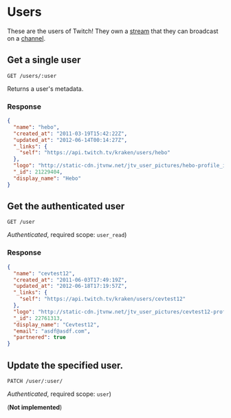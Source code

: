 # Users

These are the users of Twitch! They own a [stream][streams] that they can broadcast on a [channel][channels].

[streams]: /resources/streams.md
[channels]: /resources/channels.md

## Get a single user

`GET /users/:user`

Returns a user's metadata.

### Response

```json
{
  "name": "hebo",
  "created_at": "2011-03-19T15:42:22Z",
  "updated_at": "2012-06-14T00:14:27Z",
  "_links": {
    "self": "https://api.twitch.tv/kraken/users/hebo"
  },
  "logo": "http://static-cdn.jtvnw.net/jtv_user_pictures/hebo-profile_image-6947308654ad603f-300x300.jpeg",
  "_id": 21229404,
  "display_name": "Hebo"
}
```

## Get the authenticated user <a id="user"/>

`GET /user`

_Authenticated_, required scope: `user_read`)

### Response

```json
{
  "name": "cevtest12",
  "created_at": "2011-06-03T17:49:19Z",
  "updated_at": "2012-06-18T17:19:57Z",
  "_links": {
    "self": "https://api.twitch.tv/kraken/users/cevtest12"
  },
  "logo": "http://static-cdn.jtvnw.net/jtv_user_pictures/cevtest12-profile_image-62e8318af864d6d7-300x300.jpeg",
  "_id": 22761313,
  "display_name": "Cevtest12",
  "email": "asdf@asdf.com",
  "partnered": true
}
```

## Update the specified user.

`PATCH /user/:user/`

_Authenticated_, required scope: `user`)

(**Not implemented**)
